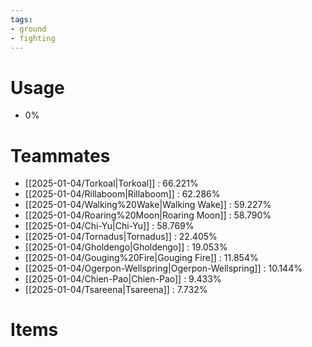 ```yaml
---
tags:
- ground
- fighting
---
```

# Usage
- 0%
# Teammates
- [[2025-01-04/Torkoal|Torkoal]] : 66.221%
- [[2025-01-04/Rillaboom|Rillaboom]] : 62.286%
- [[2025-01-04/Walking%20Wake|Walking Wake]] : 59.227%
- [[2025-01-04/Roaring%20Moon|Roaring Moon]] : 58.790%
- [[2025-01-04/Chi-Yu|Chi-Yu]] : 58.769%
- [[2025-01-04/Tornadus|Tornadus]] : 22.405%
- [[2025-01-04/Gholdengo|Gholdengo]] : 19.053%
- [[2025-01-04/Gouging%20Fire|Gouging Fire]] : 11.854%
- [[2025-01-04/Ogerpon-Wellspring|Ogerpon-Wellspring]] : 10.144%
- [[2025-01-04/Chien-Pao|Chien-Pao]] : 9.433%
- [[2025-01-04/Tsareena|Tsareena]] : 7.732%
# Items